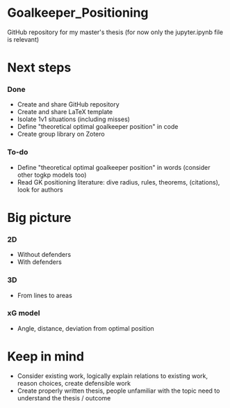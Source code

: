 # Goalkeeper_Positioning
GitHub repository for my master's thesis (for now only the jupyter.ipynb file is relevant)

# Next steps
### Done
- Create and share GitHub repository
- Create and share LaTeX template 
- Isolate 1v1 situations (including misses)
- Define "theoretical optimal goalkeeper position" in code
- Create group library on Zotero
### To-do
- Define "theoretical optimal goalkeeper position" in words (consider other togkp models too)
- Read GK positioning literature: dive radius, rules, theorems, (citations), look for authors

# Big picture
### 2D
- Without defenders
- With defenders
### 3D
- From lines to areas
### xG model
- Angle, distance, deviation from optimal position

# Keep in mind
- Consider existing work, logically explain relations to existing work, reason choices, create defensible work
- Create properly written thesis, people unfamiliar with the topic need to understand the thesis / outcome

